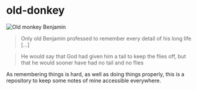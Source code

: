 # old-donkey

![Old monkey Benjamin](https://en.wikipedia.org/wiki/Benjamin_(Animal_Farm)#/media/File:Donkey_clipart_01.svg)

> Only old Benjamin professed to remember every detail of his long life [...]

> He would say that God had given him a tail to keep the flies off, but that he would sooner have had no tail and no flies

As remembering things is hard, as well as doing things properly, this is a repository to keep some notes of mine accessible everywhere.
